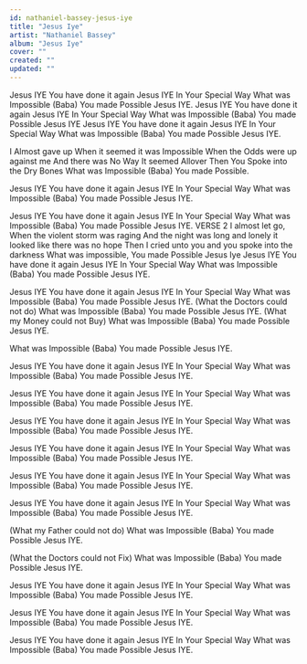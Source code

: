 ```yaml
---
id: nathaniel-bassey-jesus-iye
title: "Jesus Iye"
artist: "Nathaniel Bassey"
album: "Jesus Iye"
cover: ""
created: ""
updated: ""
---
```


Jesus IYE
You have done it again
Jesus IYE
In Your Special Way
What was Impossible
(Baba) You made Possible
Jesus IYE.
Jesus IYE
You have done it again
Jesus IYE
In Your Special Way
What was Impossible
(Baba) You made Possible
Jesus IYE
Jesus IYE
You have done it again
Jesus IYE
In Your Special Way
What was Impossible
(Baba) You made Possible
Jesus IYE.
 
I Almost gave up
When it seemed it was Impossible
When the Odds were up against me 
And there was No Way
It seemed Allover
Then You Spoke into the Dry Bones 
What was Impossible
(Baba) You made Possible.
 
 
Jesus IYE
You have done it again
Jesus IYE
In Your Special Way
What was Impossible
(Baba) You made Possible
Jesus IYE.
 
 
Jesus IYE
You have done it again
Jesus IYE
In Your Special Way
What was Impossible
(Baba) You made Possible
Jesus IYE.
VERSE 2
I almost let go,
When the violent storm was raging
And the night was long and lonely
it looked like there was no hope
Then I cried unto you
and you spoke into the darkness
What was impossible, You made Possible
Jesus Iye
Jesus IYE
You have done it again
Jesus IYE
In Your Special Way
What was Impossible
(Baba) You made Possible
Jesus IYE.
 
 
Jesus IYE
You have done it again
Jesus IYE
In Your Special Way
What was Impossible
(Baba) You made Possible
Jesus IYE.
(What the Doctors could not do)
What was Impossible
      (Baba) You made Possible
     Jesus IYE.
        (What my Money could not Buy)
What was Impossible
(Baba) You made Possible
Jesus IYE.
 
What was Impossible
(Baba) You made Possible
Jesus IYE.
 
Jesus IYE
You have done it again
Jesus IYE
In Your Special Way
What was Impossible
(Baba) You made Possible
Jesus IYE.
 
Jesus IYE
You have done it again
Jesus IYE
In Your Special Way
What was Impossible
(Baba) You made Possible
Jesus IYE.
 
Jesus IYE
You have done it again
Jesus IYE
In Your Special Way
What was Impossible
(Baba) You made Possible
Jesus IYE.
 
Jesus IYE
You have done it again
Jesus IYE
In Your Special Way
What was Impossible
(Baba) You made Possible
Jesus IYE.
 
Jesus IYE
You have done it again
Jesus IYE
In Your Special Way
What was Impossible
(Baba) You made Possible
Jesus IYE.
 
Jesus IYE
You have done it again
Jesus IYE
In Your Special Way
What was Impossible
(Baba) You made Possible
Jesus IYE.
 
(What my Father could not do)
What was Impossible
(Baba) You made Possible
Jesus IYE.
 
(What the Doctors could not Fix)
What was Impossible
(Baba) You made Possible
Jesus IYE.
 
Jesus IYE
You have done it again
Jesus IYE
In Your Special Way
What was Impossible
(Baba) You made Possible
Jesus IYE.
 
Jesus IYE
You have done it again
Jesus IYE
In Your Special Way
What was Impossible
(Baba) You made Possible
Jesus IYE.
 
Jesus IYE
You have done it again
Jesus IYE
In Your Special Way
What was Impossible
(Baba) You made Possible
Jesus IYE.